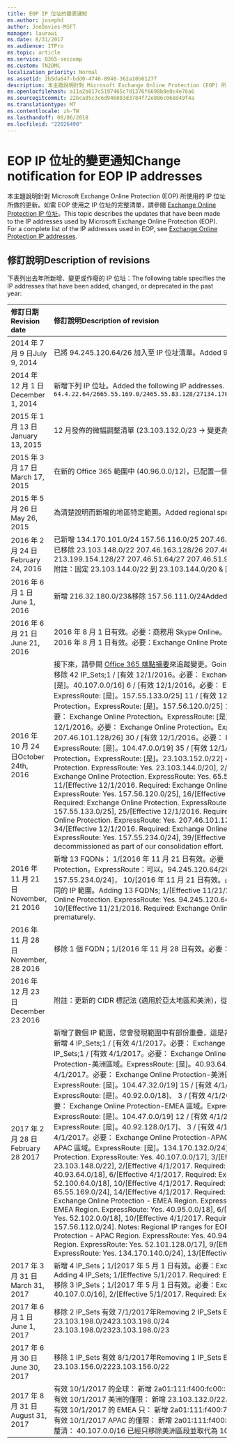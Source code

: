 ```yaml
---
title: EOP IP 位址的變更通知
ms.author: josephd
author: JoeDavies-MSFT
manager: laurawi
ms.date: 8/31/2017
ms.audience: ITPro
ms.topic: article
ms.service: O365-seccomp
ms.custom: TN2DMC
localization_priority: Normal
ms.assetid: 2b5da647-bdd0-4746-8948-362a10b6127f
description: 本主題說明針對 Microsoft Exchange Online Protection (EOP) 所使用的 IP 位址所做的更新。如需 EOP 使用之 IP 位址的完整清單，請參閱 Exchange Online Protection IP 位址。
ms.openlocfilehash: a11a2b817c5197465c7d1376f6698b8e0c4e76a6
ms.sourcegitcommit: 22bca85c3c6d946083d3784f72e886c068d49f4a
ms.translationtype: MT
ms.contentlocale: zh-TW
ms.lasthandoff: 08/06/2018
ms.locfileid: "22026490"
---
```

# <a name="change-notification-for-eop-ip-addresses"></a><span data-ttu-id="38f78-104">EOP IP 位址的變更通知</span><span class="sxs-lookup"><span data-stu-id="38f78-104">Change notification for EOP IP addresses</span></span>

<span data-ttu-id="38f78-p102">本主題說明針對 Microsoft Exchange Online Protection (EOP) 所使用的 IP 位址所做的更新。如需 EOP 使用之 IP 位址的完整清單，請參閱 [Exchange Online Protection IP 位址](exchange-online-protection-ip-addresses.md)。</span><span class="sxs-lookup"><span data-stu-id="38f78-p102">This topic describes the updates that have been made to the IP addresses used by Microsoft Exchange Online Protection (EOP). For a complete list of the IP addresses used in EOP, see [Exchange Online Protection IP addresses](exchange-online-protection-ip-addresses.md).</span></span>
  
## <a name="description-of-revisions"></a><span data-ttu-id="38f78-107">修訂說明</span><span class="sxs-lookup"><span data-stu-id="38f78-107">Description of revisions</span></span>

<span data-ttu-id="38f78-108">下表列出去年所新增、變更或作廢的 IP 位址：</span><span class="sxs-lookup"><span data-stu-id="38f78-108">The following table specifies the IP addresses that have been added, changed, or deprecated in the past year:</span></span>
  
|<span data-ttu-id="38f78-109">**修訂日期**</span><span class="sxs-lookup"><span data-stu-id="38f78-109">**Revision date**</span></span>|<span data-ttu-id="38f78-110">**修訂說明**</span><span class="sxs-lookup"><span data-stu-id="38f78-110">**Description of revision**</span></span>|
|:-----|:-----|
|<span data-ttu-id="38f78-111">2014 年 7 月 9 日</span><span class="sxs-lookup"><span data-stu-id="38f78-111">July 9, 2014</span></span>  <br/> | <span data-ttu-id="38f78-112">已將 94.245.120.64/26 加入至 IP 位址清單。</span><span class="sxs-lookup"><span data-stu-id="38f78-112">Added 94.245.120.64/26 to the list of IP addresses.</span></span>  <br/> |
|<span data-ttu-id="38f78-113">2014 年 12 月 1 日</span><span class="sxs-lookup"><span data-stu-id="38f78-113">December 1, 2014</span></span>  <br/> |<span data-ttu-id="38f78-114">新增下列 IP 位址。</span><span class="sxs-lookup"><span data-stu-id="38f78-114">Added the following IP addresses.</span></span>  <br/> ```64.4.22.64/2665.55.169.0/2465.55.83.128/27134.170.132.0/24134.170.140.0/24134.170.171.0/24157.55.133.160/27157.55.158.0/23157.55.234.0/24157.55.206.0/23157.56.73.0/24157.56.87.192/26157.56.108.0/24157.56.110.0/24157.56.111.0/24157.56.112.0/24157.56.206.0/24157.56.208.0/22207.46.100.0/24207.46.101.128/26``````23.103.132.0/2323.103.134.0/2323.130.156.0/2223.103.144.0/19104.47.0.0/1723.103.198.0/2323.103.200.0/2123.103.191.0/242a01:111:f400:fc00::/54```|
|<span data-ttu-id="38f78-115">2015 年 1 月 13 日</span><span class="sxs-lookup"><span data-stu-id="38f78-115">January 13, 2015</span></span>  <br/> | <span data-ttu-id="38f78-116">12 月發佈的微幅調整清單 (23.103.132.0/23 -\> 變更為 23.103.132.0/22、23.103.134.0/23 -\> 移除 (包含在其他範圍中) 23.103.144.0/19 -\> 變更為 23.103.144.0/22, 23.130.156.0/22 -\> 變更為 23.103.136.0/21)。</span><span class="sxs-lookup"><span data-stu-id="38f78-116">Minor adjustments to the list published in December (23.103.132.0/23 -\> change to 23.103.132.0/22, 23.103.134.0/23 -\> remove (included in other ranges), 23.103.144.0/19 -\> change to 23.103.144.0/22, 23.130.156.0/22 -\> change to 23.103.136.0/21).</span></span>  <br/> |
|<span data-ttu-id="38f78-117">2015 年 3 月 17 日</span><span class="sxs-lookup"><span data-stu-id="38f78-117">March 17, 2015</span></span>  <br/> |<span data-ttu-id="38f78-p103">在新的 Office 365 範圍中 (40.96.0.0/12)，已配置一個範圍給 Exchange Online Protection。Exchange Online Protection 會等待 30+ 天後才部署容量到下列端點。40.107.0.0/16  </span><span class="sxs-lookup"><span data-stu-id="38f78-p103">Of the new Office 365 range (40.96.0.0/12), Exchange Online Protection has been allocated one range. Exchange Online Protection will wait 30+ days before deploying capacity to the following end points. 40.107.0.0/16</span></span>  <br/> |
|<span data-ttu-id="38f78-121">2015 年 5 月 26 日</span><span class="sxs-lookup"><span data-stu-id="38f78-121">May 26, 2015</span></span>  <br/> |<span data-ttu-id="38f78-122">為清楚說明而新增的地區特定範圍。</span><span class="sxs-lookup"><span data-stu-id="38f78-122">Added regional specific ranges for clarity.</span></span>  <br/> |
|<span data-ttu-id="38f78-123">2016 年 2 月 24 日</span><span class="sxs-lookup"><span data-stu-id="38f78-123">February 24, 2016</span></span>  <br/> |<span data-ttu-id="38f78-p104">已新增 134.170.101.0/24 157.56.116.0/25 207.46.108.0/25 157.56.110.0/23 157.56.120.0/25 157.55.234.0/24.附註：完整 EOP IP 清單。</span><span class="sxs-lookup"><span data-stu-id="38f78-p104">Added 134.170.101.0/24 157.56.116.0/25 207.46.108.0/25 157.56.110.0/23 157.56.120.0/25 157.55.234.0/24. Notes: To the complete EOP IP List.</span></span>  <br/> <span data-ttu-id="38f78-126">已移除 23.103.148.0/22 207.46.163.128/26 207.46.163.192/27 207.46.163.224/27 23.103.145.128/27 23.103.145.192/27 213.199.154.0/26 213.199.154.64/26 213.199.154.128/27 207.46.51.64/27 207.46.51.96/27 134.170.132.0/24 附註：從區域清單，這些是重複的項目，或已經不再使用。</span><span class="sxs-lookup"><span data-stu-id="38f78-126">Removed 23.103.148.0/22 207.46.163.128/26 207.46.163.192/27 207.46.163.224/27 23.103.145.128/27 23.103.145.192/27 213.199.154.0/26 213.199.154.64/26 213.199.154.128/27 207.46.51.64/27 207.46.51.96/27 134.170.132.0/24 Notes: From regional listings, these were duplicates or are no longer in use.</span></span>  <br/> <span data-ttu-id="38f78-127">附註：固定 23.103.144.0/22 到 23.103.144.0/20 &amp; 固定 157.55.133.160/27 到 157.55.133.0/25.</span><span class="sxs-lookup"><span data-stu-id="38f78-127">Notes: Fixed 23.103.144.0/22 to 23.103.144.0/20 &amp; Fixed 157.55.133.160/27 to 157.55.133.0/25.</span></span>  <br/> |
|<span data-ttu-id="38f78-128">2016 年 6 月 1 日</span><span class="sxs-lookup"><span data-stu-id="38f78-128">June 1, 2016</span></span>  <br/> |<span data-ttu-id="38f78-129">新增 216.32.180.0/23&amp;移除 157.56.111.0/24</span><span class="sxs-lookup"><span data-stu-id="38f78-129">Added 216.32.180.0/23 &amp; removed 157.56.111.0/24</span></span>  <br/> |
|<span data-ttu-id="38f78-130">2016 年 6 月 21 日</span><span class="sxs-lookup"><span data-stu-id="38f78-130">June 21, 2016</span></span>  <br/> |<span data-ttu-id="38f78-p105">2016 年 8 月 1 日有效。必要：商務用 Skype Online。ExpressRoute：可以。216.32.180.0/24</span><span class="sxs-lookup"><span data-stu-id="38f78-p105">Effective 8/1/2016. Required: Skype for Business Online. ExpressRoute: Yes. 216.32.180.0/24</span></span>  <br/> <span data-ttu-id="38f78-p106">2016 年 8 月 1 日有效。必要：Exchange Online Protection。ExpressRoute：可以。216.32.181.0/24</span><span class="sxs-lookup"><span data-stu-id="38f78-p106">Effective 8/1/2016. Required: Exchange Online Protection. ExpressRoute: Yes. 216.32.181.0/24</span></span>  <br/> |
|<span data-ttu-id="38f78-139">2016 年 10 月 24 日</span><span class="sxs-lookup"><span data-stu-id="38f78-139">October 24th, 2016</span></span>  <br/> |<span data-ttu-id="38f78-140">接下來，請參閱 [Office 365 端點摘要](https://go.microsoft.com/fwlink/p/?linkid=236301)來追蹤變更。</span><span class="sxs-lookup"><span data-stu-id="38f78-140">Going forward, please refer to the [Office 365 endpoints feed](https://go.microsoft.com/fwlink/p/?linkid=236301) to track changes.</span></span>  <br/> <span data-ttu-id="38f78-p107">移除 42 IP_Sets;1 / [有效 12/1/2016。必要： Exchange Online Protection。ExpressRoute: [是]。23.103.144.0/20] 2 / [有效 12/1/2016。必要： Exchange Online Protection。ExpressRoute: [是]。23.103.198.0/23]、 3 / [有效 12/1/2016。必要： Exchange Online Protection。ExpressRoute: [是]。23.103.200.0/21]、 4 / [有效 12/1/2016。必要： Exchange Online Protection。ExpressRoute: [是]。40.92.0.0/14] 5 / [有效 12/1/2016。必要： Exchange Online Protection。ExpressRoute: [是]。40.107.0.0/16] 6 / [有效 12/1/2016。必要： Exchange Online Protection。ExpressRoute: [是]。65.55.169.0/24] 7 / [有效 12/1/2016。必要： Exchange Online Protection。ExpressRoute: [是]。134.170.101.0/24] 8 / [有效 12/1/2016。必要： Exchange Online Protection。ExpressRoute: [是]。134.170.140.0/24] 9 / [有效 12/1/2016。必要： Exchange Online Protection。ExpressRoute: [是]。134.170.171.0/24] 10 / [有效 12/1/2016。必要： Exchange Online Protection。ExpressRoute: [是]。157.55.133.0/25] 11 / [有效 12/1/2016。必要： Exchange Online Protection。ExpressRoute: [是]。157.56.87.192/26] 12 / [有效 12/1/2016。必要： Exchange Online Protection。ExpressRoute: [是]。157.56.110.0/23] 13 / [有效 12/1/2016。必要： Exchange Online Protection。ExpressRoute: [是]。157.56.112.0/24] 14 / [有效 12/1/2016。必要： Exchange Online Protection。ExpressRoute: [是]。157.56.116.0/25] 15 / [有效 12/1/2016。必要： Exchange Online Protection。ExpressRoute: [是]。157.56.120.0/25] 16 / [有效 12/1/2016。必要： Exchange Online Protection。ExpressRoute: [是]。207.46.51.64/26] 17 / [有效 12/1/2016。必要： Exchange Online Protection。ExpressRoute: [是]。207.46.100.0/24] 18 / [有效 12/1/2016。必要： Exchange Online Protection。ExpressRoute: [是]。207.46.108.0/25] 19 / [有效 12/1/2016。必要： Exchange Online Protection。ExpressRoute: [是]。2a01:111:f400:fc00:: / 54]、 20 / [有效 12/1/2016。必要： Exchange Online Protection。ExpressRoute: [是]。23.103.148.0/22] 21 / [有效 12/1/2016。必要： Exchange Online Protection。ExpressRoute: [是]。23.103.191.0/24] 22 / [有效 12/1/2016。必要： Exchange Online Protection。ExpressRoute: [是]。64.4.22.64/26] 23 / [有效 12/1/2016。必要： Exchange Online Protection。ExpressRoute: [是]。65.55.169.0/24] 24 / [有效 12/1/2016。必要： Exchange Online Protection。ExpressRoute: [是]。157.55.133.0/25] 25 / [有效 12/1/2016。必要： Exchange Online Protection。ExpressRoute: [是]。157.55.158.0/23] 26 / [有效 12/1/2016。必要： Exchange Online Protection。ExpressRoute: [是]。157.56.87.192/26] 27 / [有效 12/1/2016。必要： Exchange Online Protection。ExpressRoute: [是]。157.56.110.0/23] 28 / [有效 12/1/2016。必要： Exchange Online Protection。ExpressRoute: [是]。207.46.100.0/24] 29 / [有效 12/1/2016。必要： Exchange Online Protection。ExpressRoute: [是]。207.46.101.128/26] 30 / [有效 12/1/2016。必要： Exchange Online Protection。ExpressRoute: [是]。207.46.108.0/25] 31 / [有效 12/1/2016。必要： Exchange Online Protection。ExpressRoute: [是]。216.32.181.0/24] 32 / [有效 12/1/2016。必要： Exchange Online Protection。ExpressRoute: [是]。23.103.144.0/22] 33 / [有效 12/1/2016。必要： Exchange Online Protection。ExpressRoute: [是]。94.245.120.64/26] 34 / [有效 12/1/2016。必要： Exchange Online Protection。ExpressRoute: [是]。104.47.0.0/19] 35 / [有效 12/1/2016。必要： Exchange Online Protection。ExpressRoute: [是]。157.56.112.0/24] 36 / [有效 12/1/2016。必要： Exchange Online Protection。ExpressRoute: [是]。157.56.116.0/25] 37 / [有效 12/1/2016。必要： Exchange Online Protection。ExpressRoute: [是]。157.56.120.0/25] 38 / [有效 12/1/2016。必要： Exchange Online Protection。ExpressRoute: [是]。157.55.234.0/24] 39 / [有效 12/1/2016。必要： Exchange Online Protection。ExpressRoute: [是]。23.103.152.0/22] 40 / [有效 12/1/2016。必要： Exchange Online Protection。ExpressRoute: [是]。23.103.155.0/27] 41 / [有效 12/1/2016。必要： Exchange Online Protection。ExpressRoute: [是]。23.103.155.64/27] 42 / [有效 12/1/2016。必要： Exchange Online Protection。ExpressRoute: [是]。104.47.64.0/19]。附註： 移除 IP 位址之後解除委任我們彙總資料能力的一部分。</span><span class="sxs-lookup"><span data-stu-id="38f78-p107">Removing 42 IP_Sets; 1/[Effective 12/1/2016. Required: Exchange Online Protection. ExpressRoute: Yes. 23.103.144.0/20], 2/[Effective 12/1/2016. Required: Exchange Online Protection. ExpressRoute: Yes. 23.103.198.0/23], 3/[Effective 12/1/2016. Required: Exchange Online Protection. ExpressRoute: Yes. 23.103.200.0/21], 4/[Effective 12/1/2016. Required: Exchange Online Protection. ExpressRoute: Yes. 40.92.0.0/14], 5/[Effective 12/1/2016. Required: Exchange Online Protection. ExpressRoute: Yes. 40.107.0.0/16], 6/[Effective 12/1/2016. Required: Exchange Online Protection. ExpressRoute: Yes. 65.55.169.0/24], 7/[Effective 12/1/2016. Required: Exchange Online Protection. ExpressRoute: Yes. 134.170.101.0/24], 8/[Effective 12/1/2016. Required: Exchange Online Protection. ExpressRoute: Yes. 134.170.140.0/24], 9/[Effective 12/1/2016. Required: Exchange Online Protection. ExpressRoute: Yes. 134.170.171.0/24], 10/[Effective 12/1/2016. Required: Exchange Online Protection. ExpressRoute: Yes. 157.55.133.0/25], 11/[Effective 12/1/2016. Required: Exchange Online Protection. ExpressRoute: Yes. 157.56.87.192/26], 12/[Effective 12/1/2016. Required: Exchange Online Protection. ExpressRoute: Yes. 157.56.110.0/23], 13/[Effective 12/1/2016. Required: Exchange Online Protection. ExpressRoute: Yes. 157.56.112.0/24], 14/[Effective 12/1/2016. Required: Exchange Online Protection. ExpressRoute: Yes. 157.56.116.0/25], 15/[Effective 12/1/2016. Required: Exchange Online Protection. ExpressRoute: Yes. 157.56.120.0/25], 16/[Effective 12/1/2016. Required: Exchange Online Protection. ExpressRoute: Yes. 207.46.51.64/26], 17/[Effective 12/1/2016. Required: Exchange Online Protection. ExpressRoute: Yes. 207.46.100.0/24], 18/[Effective 12/1/2016. Required: Exchange Online Protection. ExpressRoute: Yes. 207.46.108.0/25], 19/[Effective 12/1/2016. Required: Exchange Online Protection. ExpressRoute: Yes. 2a01:111:f400:fc00::/54], 20/[Effective 12/1/2016. Required: Exchange Online Protection. ExpressRoute: Yes. 23.103.148.0/22], 21/[Effective 12/1/2016. Required: Exchange Online Protection. ExpressRoute: Yes. 23.103.191.0/24], 22/[Effective 12/1/2016. Required: Exchange Online Protection. ExpressRoute: Yes. 64.4.22.64/26], 23/[Effective 12/1/2016. Required: Exchange Online Protection. ExpressRoute: Yes. 65.55.169.0/24], 24/[Effective 12/1/2016. Required: Exchange Online Protection. ExpressRoute: Yes. 157.55.133.0/25], 25/[Effective 12/1/2016. Required: Exchange Online Protection. ExpressRoute: Yes. 157.55.158.0/23], 26/[Effective 12/1/2016. Required: Exchange Online Protection. ExpressRoute: Yes. 157.56.87.192/26], 27/[Effective 12/1/2016. Required: Exchange Online Protection. ExpressRoute: Yes. 157.56.110.0/23], 28/[Effective 12/1/2016. Required: Exchange Online Protection. ExpressRoute: Yes. 207.46.100.0/24], 29/[Effective 12/1/2016. Required: Exchange Online Protection. ExpressRoute: Yes. 207.46.101.128/26], 30/[Effective 12/1/2016. Required: Exchange Online Protection. ExpressRoute: Yes. 207.46.108.0/25], 31/[Effective 12/1/2016. Required: Exchange Online Protection. ExpressRoute: Yes. 216.32.181.0/24], 32/[Effective 12/1/2016. Required: Exchange Online Protection. ExpressRoute: Yes. 23.103.144.0/22], 33/[Effective 12/1/2016. Required: Exchange Online Protection. ExpressRoute: Yes. 94.245.120.64/26], 34/[Effective 12/1/2016. Required: Exchange Online Protection. ExpressRoute: Yes. 104.47.0.0/19], 35/[Effective 12/1/2016. Required: Exchange Online Protection. ExpressRoute: Yes. 157.56.112.0/24], 36/[Effective 12/1/2016. Required: Exchange Online Protection. ExpressRoute: Yes. 157.56.116.0/25], 37/[Effective 12/1/2016. Required: Exchange Online Protection. ExpressRoute: Yes. 157.56.120.0/25], 38/[Effective 12/1/2016. Required: Exchange Online Protection. ExpressRoute: Yes. 157.55.234.0/24], 39/[Effective 12/1/2016. Required: Exchange Online Protection. ExpressRoute: Yes. 23.103.152.0/22], 40/[Effective 12/1/2016. Required: Exchange Online Protection. ExpressRoute: Yes. 23.103.155.0/27], 41/[Effective 12/1/2016. Required: Exchange Online Protection. ExpressRoute: Yes. 23.103.155.64/27], 42/[Effective 12/1/2016. Required: Exchange Online Protection. ExpressRoute: Yes. 104.47.64.0/19]. Notes: Removing IP addresses decommissioned as part of our consolidation effort.  </span></span><br/> |
|<span data-ttu-id="38f78-269">2016 年 11 月 21 日</span><span class="sxs-lookup"><span data-stu-id="38f78-269">November, 21 2016</span></span>  <br/> |<span data-ttu-id="38f78-p108">新增 13 FQDNs； 1/[2016 年 11 月 21 日有效。必要：Exchange Online Protection。ExpressRoute：可以。40.82.0.0/14]， 2/[有效 2016/11/21/。必要：Exchange Online Protection。ExpressRoute：可以。40.92.0.0/14]， 3/[2016 年 11 月 21 日有效。必要：Exchange Online Protection。ExpressRoute：可以。40.107.0.0/16]， 4/[2016 年 11 月 21 日有效。必要：Exchange Online Protection。ExpressRoute：可以。65.55.169.0/24]， 5/[2016 年 11 月 21 日有效。必要：Exchange Online Protection。ExpressRoute：可以。94.245.120.64/26]， 6/[2016 年 11 月 21 日有效。必要：Exchange Online Protection。ExpressRoute：可以。134.170.132.0/24]， 7/[2016 年 11 月 21 日有效。必要：Exchange Online Protection。ExpressRoute：可以。134.170.140.0/24]， 8/[2016 年 11 月 21 日有效。必要：Exchange Online Protection。ExpressRoute：可以。157.55.133.0/25]， 9/[2016 年 11 月 21 日有效。必要：Exchange Online Protection。ExpressRoute：可以。157.55.234.0/24]， 10/[2016 年 11 月 21 日有效。必要：Exchange Online Protection。ExpressRoute：可以。157.56.110.0/23]， 11/[2016 年 11 月 21 日有效。必要：Exchange Online Protection。ExpressRoute：可以。157.56.112.0/24]， 12/[2016 年 11 月 21 日有效。必要：Exchange Online Protection。ExpressRoute：可以。207.46.51.64/26]， 13/[2016 年 11 月 21 日有效。必要：Exchange Online Protection。ExpressRoute：可以。207.46.100.0/24]。 附註：加回已永久移除之不同的 IP 範圍。</span><span class="sxs-lookup"><span data-stu-id="38f78-p108">Adding 13 FQDNs; 1/[Effective 11/21/2016. Required: Exchange Online Protection. ExpressRoute: Yes. 40.82.0.0/14], 2/[Effective 11/21/2016. Required: Exchange Online Protection. ExpressRoute: Yes. 40.92.0.0/14], 3/[Effective 11/21/2016. Required: Exchange Online Protection. ExpressRoute: Yes. 40.107.0.0/16], 4/[Effective 11/21/2016. Required: Exchange Online Protection. ExpressRoute: Yes. 65.55.169.0/24], 5/[Effective 11/21/2016. Required: Exchange Online Protection. ExpressRoute: Yes. 94.245.120.64/26], 6/[Effective 11/21/2016. Required: Exchange Online Protection. ExpressRoute: Yes. 134.170.132.0/24], 7/[Effective 11/21/2016. Required: Exchange Online Protection. ExpressRoute: Yes. 134.170.140.0/24], 8/[Effective 11/21/2016. Required: Exchange Online Protection. ExpressRoute: Yes. 157.55.133.0/25], 9/[Effective 11/21/2016. Required: Exchange Online Protection. ExpressRoute: Yes. 157.55.234.0/24], 10/[Effective 11/21/2016. Required: Exchange Online Protection. ExpressRoute: Yes. 157.56.110.0/23], 11/[Effective 11/21/2016. Required: Exchange Online Protection. ExpressRoute: Yes. 157.56.112.0/24], 12/[Effective 11/21/2016. Required: Exchange Online Protection. ExpressRoute: Yes. 207.46.51.64/26], 13/[Effective 11/21/2016. Required: Exchange Online Protection. ExpressRoute: Yes. 207.46.100.0/24]. Notes: Adding back several IP ranges that were removed prematurely.</span></span>  <br/> |
|<span data-ttu-id="38f78-311">2016 年 11 月 28 日</span><span class="sxs-lookup"><span data-stu-id="38f78-311">November, 28 2016</span></span>  <br/> |<span data-ttu-id="38f78-p109">移除 1 個 FQDN；1/[2016 年 11 月 28 日有效。必要：Exchange Online Protection。ExpressRoute：可以。40.82.0.0/14]。附註：移除誤加入的範圍。</span><span class="sxs-lookup"><span data-stu-id="38f78-p109">Removing 1 FQDNs; 1/[Effective 11/28/2016. Required: Exchange Online Protection. ExpressRoute: Yes. 40.82.0.0/14]. Notes: Removing range erroneously added.</span></span>  <br/> |
|<span data-ttu-id="38f78-317">2016 年 12 月 23 日</span><span class="sxs-lookup"><span data-stu-id="38f78-317">December 23 2016</span></span>  <br/> |<span data-ttu-id="38f78-318">附註：更新的 CIDR 標記法 (適用於亞太地區和美洲)，從 52.100.2.0/15 到 52.100.0.0/15 及從 52.100.1.0/16 到 52.100.0.0/16。</span><span class="sxs-lookup"><span data-stu-id="38f78-318">Notes: Updated CIDR notation for APAC and Americas, from 52.100.2.0/15 to 52.100.0.0/15 and from 52.100.1.0/16 to 52.100.0.0/16.</span></span>  <br/> |
|<span data-ttu-id="38f78-319">2017 年 2 月 28 日</span><span class="sxs-lookup"><span data-stu-id="38f78-319">February 28 2017</span></span>  <br/> |<span data-ttu-id="38f78-320">新增了數個 IP 範圍，您會發現範圍中有部份重疊，這是為了確保在我們移除本月份新增項目已取代較寬或較窄範圍之前，已透過 ExpressRoute 發佈新的範圍。</span><span class="sxs-lookup"><span data-stu-id="38f78-320">Several IP ranges are being added, you'll notice some overlap in the ranges - this is to ensure the new ranges have been advertised over ExpressRoute before we remove the broader or narrower range that was replaced by the additions this month.</span></span>  <br/> <span data-ttu-id="38f78-p110">新增 4 IP_Sets;1 / [有效 4/1/2017。必要： Exchange Online Protection。ExpressRoute: [是]。23.103.144.0/20] 2 / [有效 4/1/2017。必要： Exchange Online Protection。ExpressRoute: [是]。40.107.0.0/17]、 3 / [有效 4/1/2017。必要： Exchange Online Protection。ExpressRoute: [是]。40.107.128.0/18]、 4 / [有效 4/1/2017。必要： Exchange Online Protection。ExpressRoute: [是]。52.100.0.0/14]。附註： 更新 IP 範圍的 EOP-這些範圍取代要移除的數個年 3 月更新期間。新增 16 IP_Sets;1 / [有效 4/1/2017。必要： Exchange Online Protection-美洲區域。ExpressRoute: [是]。23.103.148.0/22] 2 / [有效 4/1/2017。必要： Exchange Online Protection-美洲區域。ExpressRoute: [是]。23.103.200.0/22]、 3 / [有效 4/1/2017。必要： Exchange Online Protection-美洲區域。ExpressRoute: [是]。23.103.212.0/22]、 4 / [有效 4/1/2017。必要： Exchange Online Protection-美洲區域。ExpressRoute: [是]。40.92.64.0/18] 5 / [有效 4/1/2017。必要： Exchange Online Protection-美洲區域。ExpressRoute: [是]。40.93.64.0/18] 6 / [有效 4/1/2017。必要： Exchange Online Protection-美洲區域。ExpressRoute: [是]。40.94.64.0/18] 7 / [有效 4/1/2017。必要： Exchange Online Protection-美洲區域。ExpressRoute: [是]。40.95.64.0/18] 8 / [有效 4/1/2017。必要： Exchange Online Protection-美洲區域。ExpressRoute: [是]。40.107.64.0/18] 9 / [有效 4/1/2017。必要： Exchange Online Protection-美洲區域。ExpressRoute: [是]。52.100.64.0/18] 10 / [有效 4/1/2017。必要： Exchange Online Protection-美洲區域。ExpressRoute: [是]。52.101.64.0/18] 11 / [有效 4/1/2017。必要： Exchange Online Protection-美洲區域。ExpressRoute: [是]。52.102.64.0/18] 12 / [有效 4/1/2017。必要： Exchange Online Protection-美洲區域。ExpressRoute: [是]。52.103.64.0/18] 13 / [有效 4/1/2017。必要： Exchange Online Protection-美洲區域。ExpressRoute: [是]。65.55.169.0/24] 14 / [有效 4/1/2017。必要： Exchange Online Protection-美洲區域。ExpressRoute: [是]。104.47.32.0/19] 15 / [有效 4/1/2017。必要： Exchange Online Protection-美洲區域。ExpressRoute: [是]。157.56.110.0/23] 16 / [有效 4/1/2017。必要： Exchange Online Protection-美洲區域。ExpressRoute: [是]。207.46.100.0/24]。Eop-美洲的附註： 地區 IP 範圍。新增 13 IP_Sets;1 / [有效 4/1/2017。必要： Exchange Online Protection-EMEA 區域。ExpressRoute: [是]。23.103.144.0/22] 2 / [有效 4/1/2017。必要： Exchange Online Protection-EMEA 區域。ExpressRoute: [是]。40.92.0.0/18]、 3 / [有效 4/1/2017。必要： Exchange Online Protection-EMEA 區域。ExpressRoute: [是]。40.93.0.0/18]、 4 / [有效 4/1/2017。必要： Exchange Online Protection-EMEA 區域。ExpressRoute: [是]。40.94.0.0/18] 5 / [有效 4/1/2017。必要： Exchange Online Protection-EMEA 區域。ExpressRoute: [是]。40.95.0.0/18] 6 / [有效 4/1/2017。必要： Exchange Online Protection-EMEA 區域。ExpressRoute: [是]。40.107.0.0/18] 7 / [有效 4/1/2017。必要： Exchange Online Protection-EMEA 區域。ExpressRoute: [是]。52.100.0.0/18] 8 / [有效 4/1/2017。必要： Exchange Online Protection-EMEA 區域。ExpressRoute: [是]。52.101.0.0/18] 9 / [有效 4/1/2017。必要： Exchange Online Protection-EMEA 區域。ExpressRoute: [是]。52.102.0.0/18] 10 / [有效 4/1/2017。必要： Exchange Online Protection-EMEA 區域。ExpressRoute: [是]。52.103.0.0/18] 11 / [有效 4/1/2017。必要： Exchange Online Protection-EMEA 區域。ExpressRoute: [是]。104.47.0.0/19] 12 / [有效 4/1/2017。必要： Exchange Online Protection-EMEA 區域。ExpressRoute: [是]。157.55.234.0/24] 13 / [有效 4/1/2017。必要： Exchange Online Protection-EMEA 區域。ExpressRoute: [是]。157.56.112.0/24]。附註： Eop-EMEA 區域的 IP 範圍。新增 13 IP_Sets;1 / [有效 4/1/2017。必要： Exchange Online Protection-APAC 區域。ExpressRoute: [是]。23.103.152.0/22] 2 / [有效 4/1/2017。必要： Exchange Online Protection-APAC 區域。ExpressRoute: [是]。40.92.128.0/17]、 3 / [有效 4/1/2017。必要： Exchange Online Protection-APAC 區域。ExpressRoute: [是]。40.93.128.0/17]、 4 / [有效 4/1/2017。必要： Exchange Online Protection-APAC 區域。ExpressRoute: [是]。40.94.128.0/17] 5 / [有效 4/1/2017。必要： Exchange Online Protection-APAC 區域。ExpressRoute: [是]。40.95.128.0/17] 6 / [有效 4/1/2017。必要： Exchange Online Protection-APAC 區域。ExpressRoute: [是]。40.107.128.0/18] 7 / [有效 4/1/2017。必要： Exchange Online Protection-APAC 區域。ExpressRoute: [是]。52.100.128.0/17] 8 / [有效 4/1/2017。必要： Exchange Online Protection-APAC 區域。ExpressRoute: [是]。52.101.128.0/17] 9 / [有效 4/1/2017。必要： Exchange Online Protection-APAC 區域。ExpressRoute: [是]。52.102.128.0/17] 10 / [有效 4/1/2017。必要： Exchange Online Protection-APAC 區域。ExpressRoute: [是]。52.103.128.0/17] 11 / [有效 4/1/2017。必要： Exchange Online Protection-APAC 區域。ExpressRoute: [是]。134.170.132.0/24] 12 / [有效 4/1/2017。必要： Exchange Online Protection-APAC 區域。ExpressRoute: [是]。134.170.140.0/24] 13 / [有效 4/1/2017。必要： Exchange Online Protection-APAC 區域。ExpressRoute: [是]。207.46.51.64/26]。附註： Eop-APAC 區域的 IP 範圍。</span><span class="sxs-lookup"><span data-stu-id="38f78-p110">Adding 4 IP_Sets; 1/[Effective 4/1/2017. Required: Exchange Online Protection. ExpressRoute: Yes. 23.103.144.0/20], 2/[Effective 4/1/2017. Required: Exchange Online Protection. ExpressRoute: Yes. 40.107.0.0/17], 3/[Effective 4/1/2017. Required: Exchange Online Protection. ExpressRoute: Yes. 40.107.128.0/18], 4/[Effective 4/1/2017. Required: Exchange Online Protection. ExpressRoute: Yes. 52.100.0.0/14]. Notes: Updating IP ranges for EOP - these ranges are replacing several that will be removed during the March update. Adding 16 IP_Sets; 1/[Effective 4/1/2017. Required: Exchange Online Protection - Americas Region. ExpressRoute: Yes. 23.103.148.0/22], 2/[Effective 4/1/2017. Required: Exchange Online Protection - Americas Region. ExpressRoute: Yes. 23.103.200.0/22], 3/[Effective 4/1/2017. Required: Exchange Online Protection - Americas Region. ExpressRoute: Yes. 23.103.212.0/22], 4/[Effective 4/1/2017. Required: Exchange Online Protection - Americas Region. ExpressRoute: Yes. 40.92.64.0/18], 5/[Effective 4/1/2017. Required: Exchange Online Protection - Americas Region. ExpressRoute: Yes. 40.93.64.0/18], 6/[Effective 4/1/2017. Required: Exchange Online Protection - Americas Region. ExpressRoute: Yes. 40.94.64.0/18], 7/[Effective 4/1/2017. Required: Exchange Online Protection - Americas Region. ExpressRoute: Yes. 40.95.64.0/18], 8/[Effective 4/1/2017. Required: Exchange Online Protection - Americas Region. ExpressRoute: Yes. 40.107.64.0/18], 9/[Effective 4/1/2017. Required: Exchange Online Protection - Americas Region. ExpressRoute: Yes. 52.100.64.0/18], 10/[Effective 4/1/2017. Required: Exchange Online Protection - Americas Region. ExpressRoute: Yes. 52.101.64.0/18], 11/[Effective 4/1/2017. Required: Exchange Online Protection - Americas Region. ExpressRoute: Yes. 52.102.64.0/18], 12/[Effective 4/1/2017. Required: Exchange Online Protection - Americas Region. ExpressRoute: Yes. 52.103.64.0/18], 13/[Effective 4/1/2017. Required: Exchange Online Protection - Americas Region. ExpressRoute: Yes. 65.55.169.0/24], 14/[Effective 4/1/2017. Required: Exchange Online Protection - Americas Region. ExpressRoute: Yes. 104.47.32.0/19], 15/[Effective 4/1/2017. Required: Exchange Online Protection - Americas Region. ExpressRoute: Yes. 157.56.110.0/23], 16/[Effective 4/1/2017. Required: Exchange Online Protection - Americas Region. ExpressRoute: Yes. 207.46.100.0/24]. Notes: Regional IP ranges for EOP - Americas. Adding 13 IP_Sets; 1/[Effective 4/1/2017. Required: Exchange Online Protection - EMEA Region. ExpressRoute: Yes. 23.103.144.0/22], 2/[Effective 4/1/2017. Required: Exchange Online Protection - EMEA Region. ExpressRoute: Yes. 40.92.0.0/18], 3/[Effective 4/1/2017. Required: Exchange Online Protection - EMEA Region. ExpressRoute: Yes. 40.93.0.0/18], 4/[Effective 4/1/2017. Required: Exchange Online Protection - EMEA Region. ExpressRoute: Yes. 40.94.0.0/18], 5/[Effective 4/1/2017. Required: Exchange Online Protection - EMEA Region. ExpressRoute: Yes. 40.95.0.0/18], 6/[Effective 4/1/2017. Required: Exchange Online Protection - EMEA Region. ExpressRoute: Yes. 40.107.0.0/18], 7/[Effective 4/1/2017. Required: Exchange Online Protection - EMEA Region. ExpressRoute: Yes. 52.100.0.0/18], 8/[Effective 4/1/2017. Required: Exchange Online Protection - EMEA Region. ExpressRoute: Yes. 52.101.0.0/18], 9/[Effective 4/1/2017. Required: Exchange Online Protection - EMEA Region. ExpressRoute: Yes. 52.102.0.0/18], 10/[Effective 4/1/2017. Required: Exchange Online Protection - EMEA Region. ExpressRoute: Yes. 52.103.0.0/18], 11/[Effective 4/1/2017. Required: Exchange Online Protection - EMEA Region. ExpressRoute: Yes. 104.47.0.0/19], 12/[Effective 4/1/2017. Required: Exchange Online Protection - EMEA Region. ExpressRoute: Yes. 157.55.234.0/24], 13/[Effective 4/1/2017. Required: Exchange Online Protection - EMEA Region. ExpressRoute: Yes. 157.56.112.0/24]. Notes: Regional IP ranges for EOP - EMEA. Adding 13 IP_Sets; 1/[Effective 4/1/2017. Required: Exchange Online Protection - APAC Region. ExpressRoute: Yes. 23.103.152.0/22], 2/[Effective 4/1/2017. Required: Exchange Online Protection - APAC Region. ExpressRoute: Yes. 40.92.128.0/17], 3/[Effective 4/1/2017. Required: Exchange Online Protection - APAC Region. ExpressRoute: Yes. 40.93.128.0/17], 4/[Effective 4/1/2017. Required: Exchange Online Protection - APAC Region. ExpressRoute: Yes. 40.94.128.0/17], 5/[Effective 4/1/2017. Required: Exchange Online Protection - APAC Region. ExpressRoute: Yes. 40.95.128.0/17], 6/[Effective 4/1/2017. Required: Exchange Online Protection - APAC Region. ExpressRoute: Yes. 40.107.128.0/18], 7/[Effective 4/1/2017. Required: Exchange Online Protection - APAC Region. ExpressRoute: Yes. 52.100.128.0/17], 8/[Effective 4/1/2017. Required: Exchange Online Protection - APAC Region. ExpressRoute: Yes. 52.101.128.0/17], 9/[Effective 4/1/2017. Required: Exchange Online Protection - APAC Region. ExpressRoute: Yes. 52.102.128.0/17], 10/[Effective 4/1/2017. Required: Exchange Online Protection - APAC Region. ExpressRoute: Yes. 52.103.128.0/17], 11/[Effective 4/1/2017. Required: Exchange Online Protection - APAC Region. ExpressRoute: Yes. 134.170.132.0/24], 12/[Effective 4/1/2017. Required: Exchange Online Protection - APAC Region. ExpressRoute: Yes. 134.170.140.0/24], 13/[Effective 4/1/2017. Required: Exchange Online Protection - APAC Region. ExpressRoute: Yes. 207.46.51.64/26]. Notes: Regional IP ranges for EOP - APAC.</span></span>  <br/> |
|<span data-ttu-id="38f78-467">2017 年 3 月 31 日</span><span class="sxs-lookup"><span data-stu-id="38f78-467">March 31, 2017</span></span>  <br/> |<span data-ttu-id="38f78-p111">新增 4 IP_Sets；1/[2017 年 5 月 1 日有效。必要：Exchange Online Protection。ExpressRoute：可以。23.103.191.0/24]，2/[2017 年 5 月 1 日有效。必要：Exchange Online Protection。ExpressRoute：可以。23.103.198.0/23]，3/[2017 年 5 月 1 日有效。必要：Exchange Online Protection。ExpressRoute：可以。23.103.199.0/24]，4/[2017 年 5 月 1 日有效。必要：Exchange Online Protection。ExpressRoute：可以。104.212.58.0/23]。附註：新增 Exchange Online Protection 的端點。</span><span class="sxs-lookup"><span data-stu-id="38f78-p111">Adding 4 IP_Sets; 1/[Effective 5/1/2017. Required: Exchange Online Protection. ExpressRoute: Yes. 23.103.191.0/24], 2/[Effective 5/1/2017. Required: Exchange Online Protection. ExpressRoute: Yes. 23.103.198.0/23], 3/[Effective 5/1/2017. Required: Exchange Online Protection. ExpressRoute: Yes. 23.103.199.0/24], 4/[Effective 5/1/2017. Required: Exchange Online Protection. ExpressRoute: Yes. 104.212.58.0/23]. Notes: Adding endpoints for Exchange Online Protection.</span></span>  <br/> <span data-ttu-id="38f78-p112">移除 3 IP_Sets；1/[2017 年 5 月 1 日有效。必要：Exchange Online Protection。ExpressRoute：可以。40.107.0.0/16]，2/[2017 年 5 月 1 日有效。必要：Exchange Online Protection。ExpressRoute：可以。157.55.133.0/25]，3/[2017 年 5 月 1 日有效。必要：Exchange Online Protection。ExpressRoute：可以。104.47.0.0/17]。附註：移除 Exchange Online Protection 的端點。</span><span class="sxs-lookup"><span data-stu-id="38f78-p112">Removing 3 IP_Sets; 1/[Effective 5/1/2017. Required: Exchange Online Protection. ExpressRoute: Yes. 40.107.0.0/16], 2/[Effective 5/1/2017. Required: Exchange Online Protection. ExpressRoute: Yes. 157.55.133.0/25], 3/[Effective 5/1/2017. Required: Exchange Online Protection. ExpressRoute: Yes. 104.47.0.0/17]. Notes: Removing endpoints for Exchange Online Protection.</span></span>  <br/> |
|<span data-ttu-id="38f78-493">2017 年 6 月 1 日</span><span class="sxs-lookup"><span data-stu-id="38f78-493">June 1, 2017</span></span>  <br/> |<span data-ttu-id="38f78-494">移除 2 IP_Sets 有效 7/1/2017年</span><span class="sxs-lookup"><span data-stu-id="38f78-494">Removing 2 IP_Sets Effective 7/1/2017</span></span>  <br/> <span data-ttu-id="38f78-495">23.103.198.0/24</span><span class="sxs-lookup"><span data-stu-id="38f78-495">23.103.198.0/24</span></span>  <br/> <span data-ttu-id="38f78-496">23.103.198.0/23</span><span class="sxs-lookup"><span data-stu-id="38f78-496">23.103.198.0/23</span></span>  <br/> |
|<span data-ttu-id="38f78-497">2017 年 6 月 30 日</span><span class="sxs-lookup"><span data-stu-id="38f78-497">June 30, 2017</span></span>  <br/> |<span data-ttu-id="38f78-498">移除 1 IP_Sets 有效 8/1/2017年</span><span class="sxs-lookup"><span data-stu-id="38f78-498">Removing 1 IP_Sets Effective 8/1/2017</span></span>  <br/> <span data-ttu-id="38f78-499">23.103.156.0/22</span><span class="sxs-lookup"><span data-stu-id="38f78-499">23.103.156.0/22</span></span>  <br/> |
|<span data-ttu-id="38f78-500">2017 年 8 月 31 日</span><span class="sxs-lookup"><span data-stu-id="38f78-500">August 31, 2017</span></span>  <br/> |<span data-ttu-id="38f78-501">有效 10/1/2017 的全球： 新增 2a01:111:f400:fc00:: / 54 及移除 104.212.58.0/23、 23.103.191.0/24。</span><span class="sxs-lookup"><span data-stu-id="38f78-501">Effective 10/1/2017 for worldwide: Adding 2a01:111:f400:fc00::/54 and removing 104.212.58.0/23, 23.103.191.0/24.</span></span>  <br/> <span data-ttu-id="38f78-502">有效 10/1/2017 美洲的僅限： 新增 23.103.132.0/22、 23.103.136.0/21、 23.103.152.0/21、 2a01:111:f400:7 c 00:: / 54 及移除 2a01:111:f400:7 d 00:: / 57、 2a01:111:f400:7e40： / 58。</span><span class="sxs-lookup"><span data-stu-id="38f78-502">Effective 10/1/2017 for Americas only: Adding 23.103.132.0/22, 23.103.136.0/21, 23.103.152.0/21, 2a01:111:f400:7c00::/54 and removing 2a01:111:f400:7d00::/57, 2a01:111:f400:7e40::/58.</span></span>  <br/> <span data-ttu-id="38f78-503">有效 10/1/2017 的 EMEA 只： 新增 2a01:111:f400:7e00： / 56，2a01:111:f400:fe00： / 56 和移除 2a01:111:f400:7e00： / 58。</span><span class="sxs-lookup"><span data-stu-id="38f78-503">Effective 10/1/2017 for EMEA only: Adding 2a01:111:f400:7e00::/56, 2a01:111:f400:fe00::/56 and removing 2a01:111:f400:7e00::/58.</span></span>  <br/> <span data-ttu-id="38f78-504">有效 10/1/2017 APAC 的僅限： 新增 2a01:111:f400:7 c 00:: / 54 及移除 2a01:111:f400:7e80:: / 57。</span><span class="sxs-lookup"><span data-stu-id="38f78-504">Effective 10/1/2017 for APAC only: Adding 2a01:111:f400:7c00::/54 and removing 2a01:111:f400:7e80::/57.</span></span>  <br/> <span data-ttu-id="38f78-p113">釐清： 40.107.0.0/16 已經只移除美洲區段並取代為 104.47.32.0/19。40.107.0.0/16 停留在主清單中。23.103.198.0/23 保持 WW 位置。</span><span class="sxs-lookup"><span data-stu-id="38f78-p113">Clarifying: 40.107.0.0/16 was only removed from the Americas section and replaced by 104.47.32.0/19. 40.107.0.0/16 remains in place in the main list. 23.103.198.0/23 remains in place for WW.</span></span>  <br/> |
   

